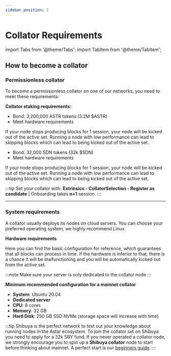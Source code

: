 ```yaml
---
sidebar_position: 2
---
```


# Collator Requirements

import Tabs from '@theme/Tabs';
import TabItem from '@theme/TabItem';

## How to become a collator

### Permissionless collator

To become a permissionless collator on one of our networks, you need to meet these requirements:

**Collator staking requirements:**

<Tabs>
<TabItem value="astar" label="Astar Network" default>
<p>
<ul>
  <li>Bond: 3,200,000 ASTR tokens (3.2M $ASTR)</li>
  <li>Meet hardware requirements</li>
</ul>
</p>
<p>If your node stops producing blocks for 1 session, your node will be kicked out of the active set. Running a node with low performance can lead to skipping blocks which can lead to being kicked out of the active set.</p>

</TabItem>
<TabItem value="shiden" label="Shiden Network">
<p>
<ul>
  <li>Bond: 32,000 SDN tokens (32k $SDN)</li>
  <li>Meet hardware requirements</li>
</ul>
</p>
<p>If your node stops producing blocks for 1 session, your node will be kicked out of the active set. Running a node with low performance can lead to skipping blocks which can lead to being kicked out of the active set.</p>

</TabItem>
</Tabs>

:::tip
Set your collator with:
**Extrinsics - CollatorSelection - Register as candidate** |
Onboarding takes **n+1** session.
:::

---

### System requirements

A collator usually deploys its nodes on cloud servers. You can choose your preferred operating system, we highly recommend Linux.

**Hardware requirements**

Here you can find the basic configuration for reference, which guarantees that all blocks can process in time. If the hardware is inferior to that, there is a chance it will be malfunctioning and you will be automatically kicked out from the active set.

:::note
Make sure your server is only dedicated to the collator node
:::

**Minimum recommended configuration for a mainnet collator**

- **System**: Ubuntu 20.04
- **Dedicated server**
- **CPU**: 8 cores
- **Memory**: 32 GB
- **Hard Disk**: 250 GB SSD NVMe (storage space will increase with time)

:::tip
Shibuya is the perfect network to test out your knowledge about running nodes in the Astar ecosystem. To join the collator set on Shibuya you need to apply for a 32k SBY fund.
If you never operated a collator node, we strongly encourage you to spin up a **Shibuya collator** node to start before thinking about mainnet. A perfect start is our [beginners guide](../ultimateguide).
:::
